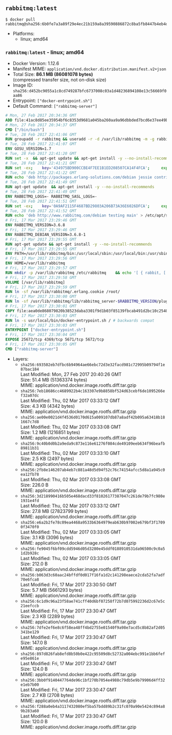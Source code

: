 ## `rabbitmq:latest`

```console
$ docker pull rabbitmq@sha256:6b0fe7a3a89f29e4ec21b159a8a39590886872c8ba5fb8447b4eb4d42a45617d
```

-	Platforms:
	-	linux; amd64

### `rabbitmq:latest` - linux; amd64

-	Docker Version: 1.12.6
-	Manifest MIME: `application/vnd.docker.distribution.manifest.v2+json`
-	Total Size: **86.1 MB (86081078 bytes)**  
	(compressed transfer size, not on-disk size)
-	Image ID: `sha256:d452bc9055a1c8cd749287bfc6737008c03a1d48236894108e13c56669f0aa86`
-	Entrypoint: `["docker-entrypoint.sh"]`
-	Default Command: `["rabbitmq-server"]`

```dockerfile
# Mon, 27 Feb 2017 20:34:36 GMT
ADD file:41ac8d85ee35954bf6c8353d9681a045ba260aa9a96dbbded7bcd6e37ee49bea in / 
# Mon, 27 Feb 2017 20:34:37 GMT
CMD ["/bin/bash"]
# Tue, 28 Feb 2017 22:41:06 GMT
RUN groupadd -r rabbitmq && useradd -r -d /var/lib/rabbitmq -m -g rabbitmq rabbitmq
# Tue, 28 Feb 2017 22:41:07 GMT
ENV GOSU_VERSION=1.7
# Tue, 28 Feb 2017 22:41:20 GMT
RUN set -x 	&& apt-get update && apt-get install -y --no-install-recommends ca-certificates wget && rm -rf /var/lib/apt/lists/* 	&& wget -O /usr/local/bin/gosu "https://github.com/tianon/gosu/releases/download/$GOSU_VERSION/gosu-$(dpkg --print-architecture)" 	&& wget -O /usr/local/bin/gosu.asc "https://github.com/tianon/gosu/releases/download/$GOSU_VERSION/gosu-$(dpkg --print-architecture).asc" 	&& export GNUPGHOME="$(mktemp -d)" 	&& gpg --keyserver ha.pool.sks-keyservers.net --recv-keys B42F6819007F00F88E364FD4036A9C25BF357DD4 	&& gpg --batch --verify /usr/local/bin/gosu.asc /usr/local/bin/gosu 	&& rm -r "$GNUPGHOME" /usr/local/bin/gosu.asc 	&& chmod +x /usr/local/bin/gosu 	&& gosu nobody true 	&& apt-get purge -y --auto-remove ca-certificates wget
# Tue, 28 Feb 2017 22:41:21 GMT
RUN set -ex; 	key='434975BD900CCBE4F7EE1B1ED208507CA14F4FCA'; 	export GNUPGHOME="$(mktemp -d)"; 	gpg --keyserver ha.pool.sks-keyservers.net --recv-keys "$key"; 	gpg --export "$key" > /etc/apt/trusted.gpg.d/erlang-solutions.gpg; 	rm -r "$GNUPGHOME"; 	apt-key list
# Tue, 28 Feb 2017 22:41:22 GMT
RUN echo 'deb http://packages.erlang-solutions.com/debian jessie contrib' > /etc/apt/sources.list.d/erlang.list
# Tue, 28 Feb 2017 22:41:49 GMT
RUN apt-get update 	&& apt-get install -y --no-install-recommends 		erlang-asn1 		erlang-base-hipe 		erlang-crypto 		erlang-eldap 		erlang-inets 		erlang-mnesia 		erlang-nox 		erlang-os-mon 		erlang-public-key 		erlang-ssl 		erlang-xmerl 	&& rm -rf /var/lib/apt/lists/*
# Tue, 28 Feb 2017 22:41:49 GMT
ENV RABBITMQ_LOGS=- RABBITMQ_SASL_LOGS=-
# Tue, 28 Feb 2017 22:41:51 GMT
RUN set -ex; 	key='0A9AF2115F4687BD29803A206B73A36E6026DFCA'; 	export GNUPGHOME="$(mktemp -d)"; 	gpg --keyserver ha.pool.sks-keyservers.net --recv-keys "$key"; 	gpg --export "$key" > /etc/apt/trusted.gpg.d/rabbitmq.gpg; 	rm -r "$GNUPGHOME"; 	apt-key list
# Tue, 28 Feb 2017 22:41:52 GMT
RUN echo 'deb http://www.rabbitmq.com/debian testing main' > /etc/apt/sources.list.d/rabbitmq.list
# Fri, 17 Mar 2017 23:29:46 GMT
ENV RABBITMQ_VERSION=3.6.8
# Fri, 17 Mar 2017 23:29:46 GMT
ENV RABBITMQ_DEBIAN_VERSION=3.6.8-1
# Fri, 17 Mar 2017 23:29:55 GMT
RUN apt-get update && apt-get install -y --no-install-recommends 		rabbitmq-server=$RABBITMQ_DEBIAN_VERSION 	&& rm -rf /var/lib/apt/lists/*
# Fri, 17 Mar 2017 23:29:55 GMT
ENV PATH=/usr/lib/rabbitmq/bin:/usr/local/sbin:/usr/local/bin:/usr/sbin:/usr/bin:/sbin:/bin
# Fri, 17 Mar 2017 23:29:56 GMT
ENV HOME=/var/lib/rabbitmq
# Fri, 17 Mar 2017 23:29:57 GMT
RUN mkdir -p /var/lib/rabbitmq /etc/rabbitmq 	&& echo '[ { rabbit, [ { loopback_users, [ ] } ] } ].' > /etc/rabbitmq/rabbitmq.config 	&& chown -R rabbitmq:rabbitmq /var/lib/rabbitmq /etc/rabbitmq 	&& chmod -R 777 /var/lib/rabbitmq /etc/rabbitmq
# Fri, 17 Mar 2017 23:29:58 GMT
VOLUME [/var/lib/rabbitmq]
# Fri, 17 Mar 2017 23:29:59 GMT
RUN ln -sf /var/lib/rabbitmq/.erlang.cookie /root/
# Fri, 17 Mar 2017 23:30:00 GMT
RUN ln -sf /usr/lib/rabbitmq/lib/rabbitmq_server-$RABBITMQ_VERSION/plugins /plugins
# Fri, 17 Mar 2017 23:30:01 GMT
COPY file:aea0de868079820b38523daba3301f9d1b03f85139fbcab491d2bc10c2540046 in /usr/local/bin/ 
# Fri, 17 Mar 2017 23:30:03 GMT
RUN ln -s usr/local/bin/docker-entrypoint.sh / # backwards compat
# Fri, 17 Mar 2017 23:30:03 GMT
ENTRYPOINT ["docker-entrypoint.sh"]
# Fri, 17 Mar 2017 23:30:04 GMT
EXPOSE 25672/tcp 4369/tcp 5671/tcp 5672/tcp
# Fri, 17 Mar 2017 23:30:05 GMT
CMD ["rabbitmq-server"]
```

-	Layers:
	-	`sha256:693502eb7dfbc6b94964ae66ebc72d3e32facd981c72995b09794f1e87bac184`  
		Last Modified: Mon, 27 Feb 2017 20:40:26 GMT  
		Size: 51.4 MB (51363374 bytes)  
		MIME: application/vnd.docker.image.rootfs.diff.tar.gzip
	-	`sha256:7eb18686cc4689922b4c163307e9b8858bf524d63cebf6de1095266ef32a07dc`  
		Last Modified: Thu, 02 Mar 2017 03:33:12 GMT  
		Size: 4.3 KB (4342 bytes)  
		MIME: application/vnd.docker.image.rootfs.diff.tar.gzip
	-	`sha256:ae00e0021d4f4536d0170d615a009107db87a8adf42b095a63418b181667c7d8`  
		Last Modified: Thu, 02 Mar 2017 03:33:08 GMT  
		Size: 1.2 MB (1216851 bytes)  
		MIME: application/vnd.docker.image.rootfs.diff.tar.gzip
	-	`sha256:9c40b0d0b2a9eda9c873e116e61276f084cde49109eeb634f96beafb89811b31`  
		Last Modified: Thu, 02 Mar 2017 03:33:10 GMT  
		Size: 2.5 KB (2497 bytes)  
		MIME: application/vnd.docker.image.rootfs.diff.tar.gzip
	-	`sha256:2fb8e146207ab4eb7c881a48d5d94f52c76c74154afcc5d8a1a945c0ea12fb78`  
		Last Modified: Thu, 02 Mar 2017 03:33:08 GMT  
		Size: 226.0 B  
		MIME: application/vnd.docker.image.rootfs.diff.tar.gzip
	-	`sha256:3d218990416b505e468dacd33f81026177387047c261de79b7fc980e1931e4fd`  
		Last Modified: Thu, 02 Mar 2017 03:33:12 GMT  
		Size: 27.8 MB (27823799 bytes)  
		MIME: application/vnd.docker.image.rootfs.diff.tar.gzip
	-	`sha256:e6a2b2fe78c09ea4468a9533b6364979eab630b97002e679bf3f17090f3470f0`  
		Last Modified: Thu, 02 Mar 2017 03:33:05 GMT  
		Size: 3.1 KB (3096 bytes)  
		MIME: application/vnd.docker.image.rootfs.diff.tar.gzip
	-	`sha256:fe9045f6bf09cdd5946d05d3280e45ddf0188910531da96500c9c0a51d2b928c`  
		Last Modified: Thu, 02 Mar 2017 03:33:05 GMT  
		Size: 212.0 B  
		MIME: application/vnd.docker.image.rootfs.diff.tar.gzip
	-	`sha256:b063d3c60aac24bffdf0d017f16fa1d2c141298eaece2cda52fa7adf70e6fca8`  
		Last Modified: Fri, 17 Mar 2017 23:30:50 GMT  
		Size: 5.7 MB (5661293 bytes)  
		MIME: application/vnd.docker.image.rootfs.diff.tar.gzip
	-	`sha256:6c1d9c96a23f58ae741cff40d6bf07258f72b7d075992236d2c67e5c21eefccb`  
		Last Modified: Fri, 17 Mar 2017 23:30:47 GMT  
		Size: 2.3 KB (2289 bytes)  
		MIME: application/vnd.docker.image.rootfs.diff.tar.gzip
	-	`sha256:7dfe2ef6e8c6f58ea48ff4bd2755e01540f9a98e7acd5c8b82af2d05341be129`  
		Last Modified: Fri, 17 Mar 2017 23:30:47 GMT  
		Size: 147.0 B  
		MIME: application/vnd.docker.image.rootfs.diff.tar.gzip
	-	`sha256:897d826fab8efd8b50b0e422c95509d8c52732a004ebc991e1bb6fefe95e861e`  
		Last Modified: Fri, 17 Mar 2017 23:30:47 GMT  
		Size: 124.0 B  
		MIME: application/vnd.docker.image.rootfs.diff.tar.gzip
	-	`sha256:3bb0f9140447764de96c1bf270b7054e4988c79db5e9b79906d4ff32e1eb7b00`  
		Last Modified: Fri, 17 Mar 2017 23:30:47 GMT  
		Size: 2.7 KB (2708 bytes)  
		MIME: application/vnd.docker.image.rootfs.diff.tar.gzip
	-	`sha256:f288a0eb4a3117432080ef5ba57bdd89b2c31fc070a90e5424c894a89b283a60`  
		Last Modified: Fri, 17 Mar 2017 23:30:47 GMT  
		Size: 120.0 B  
		MIME: application/vnd.docker.image.rootfs.diff.tar.gzip
